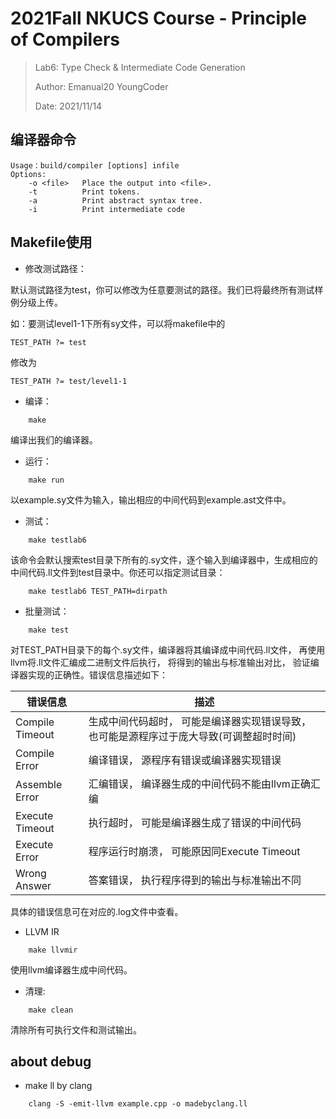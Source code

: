 # 2021Fall NKUCS Course - Principle of Compilers

> Lab6: Type Check & Intermediate Code Generation
>
> Author: Emanual20 YoungCoder
> 
> Date: 2021/11/14

## 编译器命令
```
Usage：build/compiler [options] infile
Options:
    -o <file>   Place the output into <file>.
    -t          Print tokens.
    -a          Print abstract syntax tree.
    -i          Print intermediate code
```

## Makefile使用

* 修改测试路径：

默认测试路径为test，你可以修改为任意要测试的路径。我们已将最终所有测试样例分级上传。

如：要测试level1-1下所有sy文件，可以将makefile中的

```
TEST_PATH ?= test
```

修改为

```
TEST_PATH ?= test/level1-1
```

* 编译：

```
    make
```
编译出我们的编译器。

* 运行：
```
    make run
```
以example.sy文件为输入，输出相应的中间代码到example.ast文件中。

* 测试：
```
    make testlab6
```
该命令会默认搜索test目录下所有的.sy文件，逐个输入到编译器中，生成相应的中间代码.ll文件到test目录中。你还可以指定测试目录：
```
    make testlab6 TEST_PATH=dirpath
```

* 批量测试：

```
    make test
```

对TEST_PATH目录下的每个.sy文件，编译器将其编译成中间代码.ll文件， 再使用llvm将.ll文件汇编成二进制文件后执行， 将得到的输出与标准输出对比， 验证编译器实现的正确性。错误信息描述如下：

| 错误信息        | 描述                                                         |
| --------------- | ------------------------------------------------------------ |
| Compile Timeout | 生成中间代码超时， 可能是编译器实现错误导致， 也可能是源程序过于庞大导致(可调整超时时间) |
| Compile Error   | 编译错误， 源程序有错误或编译器实现错误                      |
| Assemble Error  | 汇编错误， 编译器生成的中间代码不能由llvm正确汇编            |
| Execute Timeout | 执行超时， 可能是编译器生成了错误的中间代码                  |
| Execute Error   | 程序运行时崩溃， 可能原因同Execute Timeout                   |
| Wrong Answer    | 答案错误， 执行程序得到的输出与标准输出不同                  |

具体的错误信息可在对应的.log文件中查看。


* LLVM IR
```
    make llvmir
```
使用llvm编译器生成中间代码。

* 清理:
```
    make clean
```
清除所有可执行文件和测试输出。


## about debug
* make ll by clang 
```
    clang -S -emit-llvm example.cpp -o madebyclang.ll
```
